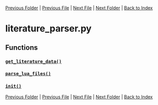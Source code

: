 [Previous Folder](../objects/attachment.md) | [Previous File](item_parser.md) | [Next File](metarecipe_parser.md) | [Next Folder](../recipes/craft_recipes.md) | [Back to Index](../../index.md)

# literature_parser.py

## Functions

### [`get_literature_data()`](https://github.com/Vaileasys/pz-wiki_parser/blob/main/scripts/parser/literature_parser.py#L22)
### [`parse_lua_files()`](https://github.com/Vaileasys/pz-wiki_parser/blob/main/scripts/parser/literature_parser.py#L28)
### [`init()`](https://github.com/Vaileasys/pz-wiki_parser/blob/main/scripts/parser/literature_parser.py#L41)


[Previous Folder](../objects/attachment.md) | [Previous File](item_parser.md) | [Next File](metarecipe_parser.md) | [Next Folder](../recipes/craft_recipes.md) | [Back to Index](../../index.md)
